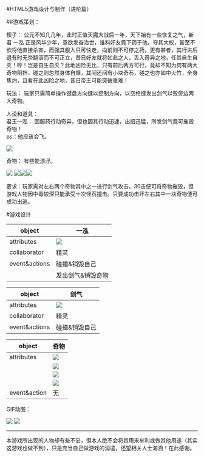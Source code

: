  #HTML5游戏设计与制作（进阶篇）

 ##游戏策划：

 楔子： 公元不知几几年，此时正值天魔大战后一年，天下始有一些恢复之气，新君  一泓  正是风华少年，意欲发奋治世，谁料好友竟下药于他，夺其大权，甚至不欲将他直接杀害，而强其服入只可快走，向前则不可停之药，更有甚者，其行进后退有时无奈翻滚而不可正立，昔日好友就将如此之人，丢入奇异之地，任其自生自灭！哼！岂是自生自灭？此地凶险无比，只有前后两方可行，竟却不知为何有两大奇物阻挡，碰之则忽然身体自爆，其间还间有小块奇石，碰之也亦如中火竹，全身焦灼，且看在此凶险之地，昔日帝王可能突破重难！  

 玩法： 玩家只需简单操作键盘方向键以控制方向，以空格键发出剑气以毁旁边两大奇物。  

 人设和道具：  
 君王一泓： 因服药行动奇异，但也因其行动迅速，出招迅猛，所发剑气竟可摧毁奇物！  
 ps：他应该会飞。

 ![](无标题3.png)

 奇物： 有些能漂浮。
 
 ![](无标题8.png)
 ![](无标题15.png)![](无标题11.png)![](无标题13.png)  

要求：玩家需对左右两个奇物其中之一进行剑气攻击，30击便可将奇物摧毁，但游戏人物因中毒较深只能承受十次怪石撞击。只要成功击坏左右其中一块奇物便可成功出逃。

 #游戏设计


|object|一泓|
|---|---|
|attributes|![](无标题3.png)
|collaborator|精灵|
|event&actions|碰撞&销毁自己|
||发出剑气&销毁奇物|

|object|剑气|
|---|---|
|attributes|![](8.png)|
|collaborator|精灵|
|event&actions|碰撞&销毁自己|

|object|奇物|
|---|---|
|attributes|![](无标题8.png)
||![](无标题15.png)|
||![](无标题11.png)|
||![](无标题13.png)|
|event&action|无|

GIF动图：

![](GIF2.gif)
![](GIF3.gif)

------
本游戏所出现的人物却有些不妥，但本人绝不会将其用来牟利或做其他用途（其实这游戏也做不到），只是充当自己做游戏的消遣，还望相关人士海涵！在此感谢。